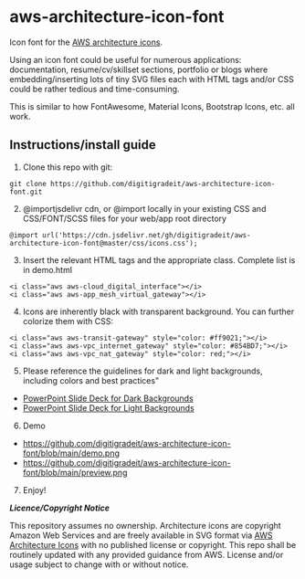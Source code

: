 # aws-architecture-icon-font

Icon font for the [AWS architecture icons](https://aws.amazon.com/architecture/icons/).

Using an icon font could be useful for numerous applications: documentation, resume/cv/skillset sections, portfolio or blogs where embedding/inserting lots of tiny SVG files each with HTML tags and/or CSS could be rather tedious and time-consuming.

This is similar to how FontAwesome, Material Icons, Bootstrap Icons, etc. all work.

## Instructions/install guide

1. Clone this repo with git:

```
git clone https://github.com/digitigradeit/aws-architecture-icon-font.git
```

2. @importjsdelivr cdn, or @import locally in your existing CSS and CSS/FONT/SCSS files for your web/app root directory

```
@import url('https://cdn.jsdelivr.net/gh/digitigradeit/aws-architecture-icon-font@master/css/icons.css');
```

3. Insert the relevant HTML tags and the appropriate class. Complete list is in demo.html

```
<i class="aws aws-cloud_digital_interface"></i>
<i class="aws aws-app_mesh_virtual_gateway"></i>
```

4. Icons are inherently black with transparent background. You can further colorize them with CSS:

```
<i class="aws aws-transit-gateway" style="color: #ff9021;"></i>
<i class="aws aws-vpc_internet_gateway" style="color: #854BD7;"></i>
<i class="aws aws-vpc_nat_gateway" style="color: red;"></i>
```

5. Please reference the guidelines for dark and light backgrounds, including colors and best practices"
* [PowerPoint Slide Deck for Dark Backgrounds](https://d1.awsstatic.com/webteam/architecture-icons/q3-2021/AWS-Architecture-Icons-Deck_For-Dark-BG_09212021.pptx.9ce8315233b44e93e5f95c7493acc96134df7f04.zip)
* [PowerPoint Slide Deck for Light Backgrounds](https://d1.awsstatic.com/webteam/architecture-icons/q3-2021/AWS-Architecture-Icons-Deck_For-Light-BG_09212021.pptx.ebb55809fc3b5817966396387b26b24e6435ebbc.zip)

6. Demo
* https://github.com/digitigradeit/aws-architecture-icon-font/blob/main/demo.png
* https://github.com/digitigradeit/aws-architecture-icon-font/blob/main/preview.png

7. Enjoy!


***Licence/Copyright Notice***

This repository assumes no ownership. Architecture icons are copyright Amazon Web Services and are freely available in SVG format via [AWS Architecture Icons](https://aws.amazon.com/architecture/icons/) with no published license or copyright. This repo shall be routinely updated with any provided guidance from AWS. License and/or usage subject to change with or without notice.

